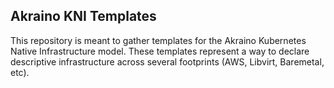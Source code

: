 ## Akraino KNI Templates

This repository is meant to gather templates for the Akraino Kubernetes Native
Infrastructure model. These templates represent a way to declare descriptive 
infrastructure across several footprints (AWS, Libvirt, Baremetal, etc).
